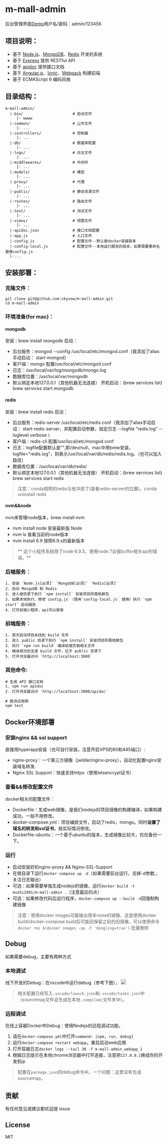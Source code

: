 # m-mall-admin
后台管理界面[Demo](https://www.skyvow.cn)用户名/密码：admin/123456

## 项目说明：

- 基于 [Node.js](https://nodejs.org)、[MongoDB](https://www.mongodb.org)、[Redis](http://redis.io) 开发的系统
- 基于 [Express](http://expressjs.com) 提供 RESTful API
- 基于 [apidoc](http://apidocjs.com) 提供接口文档
- 基于 [Angular.js](https://angularjs.org)、[Ionic](http://ionicframework.com)、[Webpack](http://webpack.github.io) 构建前端
- 基于 ECMAScript 6 编码风格

## 目录结构：

```
m-mall-admin/
  |-bin/                      # 启动文件
     |- wwww
  |-common/                   # 公共文件
     |- ...
  |-controllers/              # 控制器
     |- ...
  |-db/                       # 数据库配置
     |- ...
  |-logs/                     # 日志文件
     |- ...
  |-middlewares/              # 中间件
     |- ...
  |-models/                   # 模型
     |- ...
  |-proxy/                    # 代理
     |- ...
  |-public/                   # 静态资源文件
     |- ...
  |-routes/                   # 路由文件
     |- ...
  |-test/                     # 测试文件
     |- ...
  |-views/                    # 视图文件
     |- ...
  |-apidoc.json               # 接口文档配置
  |-app.js                    # 入口文件
  |-config.js                 # 配置文件--默认是docker容器版本
  |-config-local.js           # 配置文件--本地运行服务的版本，如果需要重命名替换config.js
  |-...
```

##  安装部署：

### 克隆文件：

```
git clone git@github.com:skyvow/m-mall-admin.git
cd m-mall-admin
```

### 环境准备(for mac)：
#### mongodb
安装：brew install mongodb
启动：
  * 后台服务：mongod --config /usr/local/etc/mongod.conf（我添加了alias手动启动： start-mongod）
  * 客户端：mongo
配置/usr/local/etc/mongod.conf 
  * 日志：/usr/local/var/log/mongodb/mongo.log
  * 数据库位置：/usr/local/var/mongodb
  * 默认绑定本地127.0.0.1（其他机器无法连接）
开机启动：(brew services list)
   brew services start mongodb

#### redis
安装：brew install redis
启动：
  * 后台服务：redis-server /usr/local/etc/redis.conf（我添加了alias手动启动： start-redis-server，并配置启动参数，指定日志 --logfile "redis.log" --loglevel verbose ）
  * 客户端：redis-cli
配置/usr/local/etc/mongod.conf 
  * 日志：logfile配置默认是"",即/dev/null，mac中用brew安装，logfile="redis.log"，则表示/usr/local/var/db/redis/redis.log。（也可以加入路径）
  * 数据库位置：/usr/local/var/db/redis/
  * 默认绑定本地127.0.0.1（其他机器无法连接）
开机启动：(brew services list)
   brew services start redis

> 注意：conda按照的redis与他冲突了(查看redis-server的位置)，conda uninstall redis

#### nvm&&node
nvm来管理node版本，brew install nvm
* nvm install node 安装最新版 Node
* nvm ls 查看当前的node版本
* nvm install 6.9 按照6.9.x的最新版本

> ** 这个小程序系统用了node 6.9.5，使用node 7会报buffer相关api的错误。**

### 后端服务：
```
1. 安装 `Node.js[必须]` `MongoDB[必须]` `Redis[必须]`
2. 启动 MongoDB 和 Redis
3. 进入根目录下执行 `npm install` 安装项目所需依赖包
3. 如果本地执行，修改`config.js`（使用`config-local.js` 替换）执行 `npm start` 启动服务
4. 打开前端小程序，api可以使用
```

### 前端服务：
```
1. 首次启动项目未找到 build 文件
2. 进入 public 目录下执行 `npm install` 安装项目所需依赖包
3. 执行 `npm run build` 编译前端页面相关文件
4. 编译成功后生成 build 文件，位于 public 目录下
5. 打开浏览器访问 `http://localhost:3000`
```

### 其他命令:
```
# 生成 API 接口文档
1. npm run apidoc
2. 打开浏览器访问 `http://localhost:3000/apidoc`

# 跑测试用例
npm test
```

## Docker环境部署
### 安装nginx && ssl support
直接用hyperapp安装（也可自行安装，注意开启VPS的80和445端口）:
* nginx-proxy：一个第三方镜像（jwilder/nginx-proxy），自动化配置nginx安装域名转发.
* Nginx SSL Support：快速支持https（使用letsencrypt证书）

### 查看&&修改配置文件
docker相关的配置文件：
* Dockerfile：生成web镜像，是我们nodejs的项目镜像的构建编译，如果构建成功，一般不用修改。
* docker-compose.yml：项目编排文件，启动了redis，mongo。同时**设置了域名的转发和ssl证书**。按实际情况修改。
* Dockerfile-ubuntu：一个基于ubuntu的版本，生成镜像比较大，仅仅备份一下。

### 运行
* 启动安装好的nginx-proxy && Nginx-SSL-Support
* 在根目录下运行`docker-compose up -d`（如果需要前台运行，去掉-d参数,，关注日志输出）
* 可选：如果需要单独生成nodejs的镜像，运行`docker build -t muzhi1991/m-mall-admin .`（注意最后的点）
* 可选：如果修改代码后运行程序，`docker-compose up --build -d`回强制构建镜像

> 注意：使用docker images可能输出很多none的镜像，这是使用docker build/docker-compose build后可能回保留之前的旧镜像，可以使用命令`docker rmi $(docker images -qa -f 'dangling=true')` 批量删除

## Debug
如果需要debug，主要有两种方式

### 本地调试
线下开发的Debug：在vscode中运行debug（参考下图），
  ![](https://ws2.sinaimg.cn/large/006tKfTcly1fr9ta052xkj30fl07hglh.jpg)

> 相关配置已经写入`.vscode/launch.json`和`.vscode/tasks.josn`中（sourcemap文件会生成在本地`.compiled/`文件夹中）。

### 远程调试

在线上容器Docker中Debug：使用Nodejs的远程调试功能，
1. 请在`docker-compose.yml`中打开`command: [npm, run, debug]`
2. 运行`docker-compose restart webapp`，重启启动web应用
3. 打开容器日志`docker logs --tail 30 -f m-mall-admin_webapp_1`
4. 根据日志提示在本地chrome浏览器中打开连接，注意把`127.0.0.1`换成你的开发机ip

> 配置在`package.json`的debug命令中。一个问题：这里没有生成sourcemap。

##  贡献

有任何意见或建议都欢迎提 issue

##  License

MIT
